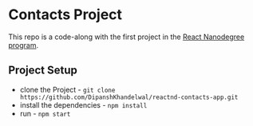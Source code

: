 # Contacts Project

This repo is a code-along with the first project in the [React Nanodegree program](https://www.udacity.com/course/react-nanodegree--nd019).

## Project Setup

* clone the Project - `git clone https://github.com/DipanshKhandelwal/reactnd-contacts-app.git`
* install the dependencies - `npm install`
* run - `npm start`
